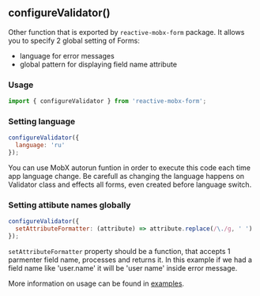 ## configureValidator()

Other function that is exported by `reactive-mobx-form` package. It allows you to specify 2 global setting of Forms:
- language for error messages
- global pattern for displaying field name attribute

### Usage

```javascript
import { configureValidator } from 'reactive-mobx-form';
```

### Setting language

```javascript
configureValidator({
  language: 'ru'
});
```

You can use MobX autorun funtion in order to execute this code each time app language change. Be carefull as changing the language happens on Validator class and effects all forms, even created before language switch.


### Setting attibute names globally

```javascript
configureValidator({
  setAttributeFormatter: (attribute) => attribute.replace(/\./g, ' ')
});
```

`setAttributeFormatter` property should be a function, that accepts 1 parmenter field name, processes and returns it. In this example if we had a field name like 'user.name' it will be 'user name' inside error message.

More information on usage can be found in [examples](/reactive-mobx-form/#/examples).